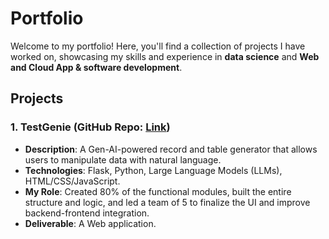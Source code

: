 # Portfolio

Welcome to my portfolio! Here, you'll find a collection of projects I have worked on, showcasing my skills and experience in **data science** and **Web and Cloud App & software development**.

## Projects

### 1. **TestGenie** (GitHub Repo: [Link](https://github.com/ZhouyayanLi/TestGenie))
- **Description**: A Gen-AI-powered record and table generator that allows users to manipulate data with natural language.
- **Technologies**: Flask, Python, Large Language Models (LLMs), HTML/CSS/JavaScript.
- **My Role**: Created 80% of the functional modules, built the entire structure and logic, and led a team of 5 to finalize the UI and improve backend-frontend integration.
- **Deliverable**: A Web application.

